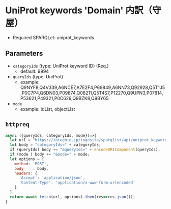 # UniProt keywords 'Domain' 内訳（守屋）

- Required SPARQLet: uniprot_keywords

## Parameters

* `categoryIds` (type: UniProt keyword ID) (Req.)
  * default: 9994
* `queryIds` (type: UniProt)
  * example: Q9NYF8,Q4V339,A6NCE7,A7E2F4,P69849,A6NN73,Q92928,Q5T1J5,P0C7P4,Q6DN03,P09874,Q08211,Q5T4S7,P12270,Q9UPN3,P07814,P53621,P49321,P0C629,Q9BZK8,Q9BY65
* `mode`
  * example: idList, objectList
  
## `httpreq`

```javascript
async ({queryIds, categoryIds, mode})=>{
  let url = "https://integbio.jp/togosite/sparqlist/api/uniprot_keywords"; // localhost:port を叩けると早い
  let body = "categoryIds=" + categoryIds;
  if (queryIds) body += "&queryIds=" + encodeURIComponent(queryIds);
  if (mode ) body += "&mode=" + mode;
  let options = {
    method: 'POST',
    body	: body,
    headers: {
      'Accept': 'application/json',
      'Content-Type': 'application/x-www-form-urlencoded'
    }
  }
  return await fetch(url, options).then(res=>res.json());
}
```
  